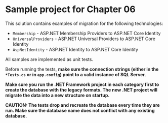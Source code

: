 # Sample project for Chapter 06

This solution contains examples of migration for the following technologies:

* `Membership` - ASP.NET Membership Providers to ASP.NET Core Identity
* `UniversalProviders` - ASP.NET Universal Providers to ASP.NET Core Identity
* `AspNetIdentity` - ASP.NET Identity to ASP.NET Core Identity

All samples are implemented as unit tests. 

Before running the tests, **make sure the connection strings (either in the `*Tests.cs` or in `app.config`) point to a valid instance of SQL Server**.

**Make sure you run the .NET Framework project in each category first to create the database with the legacy formats. The new .NET project will migrate the data into a new structure on startup.**

**CAUTION: The tests drop and recreate the database every time they are run. Make sure the database name does not conflict with any existing database.**